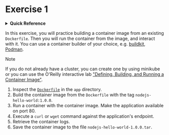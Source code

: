# Exercise 1

<details>
<summary><b>Quick Reference</b></summary>
<p>

* Namespace: N/A<br>
* Documentation: [Containerize an application](https://docs.docker.com/get-started/02_our_app/)

</p>
</details>

In this exercise, you will practice building a container image from an existing `Dockerfile`. Then you will run the container from the image, and interact with it. You can use a container builder of your choice, e.g. [buildkit](https://github.com/moby/buildkit), [Podman](https://podman.io/).

> [!NOTE]
> If you do not already have a cluster, you can create one by using minikube or you can use the O'Reilly interactive lab ["Defining, Building, and Running a Container Image"](https://learning.oreilly.com/scenarios/defining-building-and/9781098163839/).

1. Inspect the [`Dockerfile`](./app/Dockerfile) in the `app` directory.
2. Build the container image from the `Dockerfile` with the tag `nodejs-hello-world:1.0.0`.
3. Run a container with the container image. Make the application available on port 80.
4. Execute a `curl` or `wget` command against the application's endpoint.
5. Retrieve the container logs.
6. Save the container image to the file `nodejs-hello-world-1.0.0.tar`.